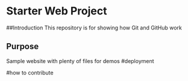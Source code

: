 # Starter Web Project

##Introduction
This repository is for showing how Git and GitHub work

## Purpose

Sample website with plenty of files for demos
#deployment

#how to contribute
